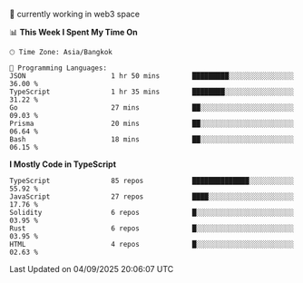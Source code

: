 🔭 currently working in web3 space

<!--START_SECTION:waka-->
📊 **This Week I Spent My Time On** 

```text
🕑︎ Time Zone: Asia/Bangkok

💬 Programming Languages: 
JSON                     1 hr 50 mins        █████████░░░░░░░░░░░░░░░░   36.00 % 
TypeScript               1 hr 35 mins        ████████░░░░░░░░░░░░░░░░░   31.22 % 
Go                       27 mins             ██░░░░░░░░░░░░░░░░░░░░░░░   09.03 % 
Prisma                   20 mins             ██░░░░░░░░░░░░░░░░░░░░░░░   06.64 % 
Bash                     18 mins             ██░░░░░░░░░░░░░░░░░░░░░░░   06.15 % 
```

**I Mostly Code in TypeScript** 

```text
TypeScript               85 repos            ██████████████░░░░░░░░░░░   55.92 % 
JavaScript               27 repos            ████░░░░░░░░░░░░░░░░░░░░░   17.76 % 
Solidity                 6 repos             █░░░░░░░░░░░░░░░░░░░░░░░░   03.95 % 
Rust                     6 repos             █░░░░░░░░░░░░░░░░░░░░░░░░   03.95 % 
HTML                     4 repos             █░░░░░░░░░░░░░░░░░░░░░░░░   02.63 % 
```




 Last Updated on 04/09/2025 20:06:07 UTC
<!--END_SECTION:waka-->
